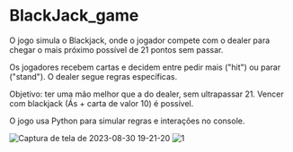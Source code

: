 # BlackJack_game
O jogo simula o Blackjack, onde o jogador compete com o dealer para chegar o mais próximo possível de 21 pontos sem passar.

Os jogadores recebem cartas e decidem entre pedir mais ("hit") ou parar ("stand"). O dealer segue regras específicas.

Objetivo: ter uma mão melhor que a do dealer, sem ultrapassar 21. Vencer com blackjack (Ás + carta de valor 10) é possível.

O jogo usa Python para simular regras e interações no console.


![Captura de tela de 2023-08-30 19-21-20](https://github.com/nojirilucas/BlackJack_game/assets/103136574/849148a1-3c9b-47d6-b51a-515c1a7f7a14)
![1](https://github.com/nojirilucas/BlackJack_game/assets/103136574/5f020dd1-803d-49c8-bf95-c0c654097957)

<i class="fa-duotone fa-card-spade fa-beat-fade fa-xs" style="--fa-primary-color: #000000; --fa-secondary-color: #ffffff;"></i>
